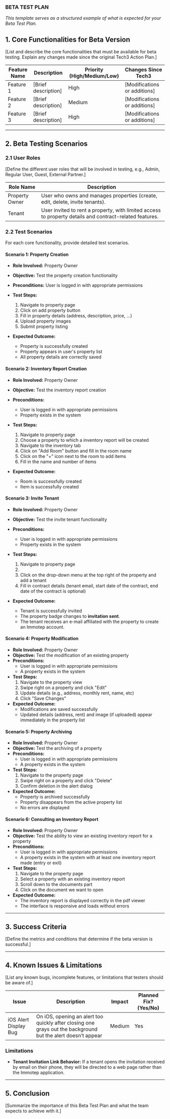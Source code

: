 ### **BETA TEST PLAN**

_This template serves as a structured example of what is expected for your Beta Test Plan._

## **1. Core Functionalities for Beta Version**

[List and describe the core functionalities that must be available for beta testing. Explain any changes made since the original Tech3 Action Plan.]

| **Feature Name** | **Description**     | **Priority (High/Medium/Low)** | **Changes Since Tech3**      |
| ---------------- | ------------------- | ------------------------------ | ---------------------------- |
| Feature 1        | [Brief description] | High                           | [Modifications or additions] |
| Feature 2        | [Brief description] | Medium                         | [Modifications or additions] |
| Feature 3        | [Brief description] | High                           | [Modifications or additions] |

---

## **2. Beta Testing Scenarios**

### **2.1 User Roles**

[Define the different user roles that will be involved in testing, e.g., Admin, Regular User, Guest, External Partner.]

| **Role Name**  | **Description**                                                                 |
|----------------|---------------------------------------------------------------------------------|
| Property Owner | User who owns and manages properties (create, edit, delete, invite tenants).    |
| Tenant         | User invited to rent a property, with limited access to property details and contract-related features. |

### **2.2 Test Scenarios**

For each core functionality, provide detailed test scenarios.

#### **Scenario 1: Property Creation**

- **Role Involved:** Property Owner
- **Objective:** Test the property creation functionality
- **Preconditions:** User is logged in with appropriate permissions
- **Test Steps:**

  1. Navigate to property page
  2. Click on add property button
  3. Fill in property details (address, description, price, ...)
  4. Upload property images
  5. Submit property listing

- **Expected Outcome:**

  - Property is successfully created
  - Property appears in user's property list
  - All property details are correctly saved

#### **Scenario 2: Inventory Report Creation**

- **Role Involved:** Property Owner
- **Objective:** Test the inventory report creation
- **Preconditions:**
  - User is logged in with appropriate permissions
  - Property exists in the system
- **Test Steps:**

  1. Navigate to property page
  2. Choose a property to which a inventory report will be created
  3. Navigate to the inventory tab
  4. Click on "Add Room" button and fill in the room name
  5. Click on the "+" icon next to the room to add items
  6. Fill in the name and number of items

- **Expected Outcome:**

  - Room is successfully created
  - Item is successfully created

#### **Scenario 3: Invite Tenant**

- **Role Involved:** Property Owner
- **Objective:** Test the invite tenant functionality
- **Preconditions:**
  - User is logged in with appropriate permissions
  - Property exists in the system
- **Test Steps:**

  1. Navigate to property page
  2.
  3. Click on the drop-down menu at the top right of the property and add a tenant
  4. Fill in contract details (tenant email, start date of the contract, end date of the contract is optional)

- **Expected Outcome:**

  - Tenant is successfully invited
  - The property badge changes to **invitation sent**.
  - The tenant receives an e-mail affiliated with the property to create an Immotep account.

#### **Scenario 4: Property Modification**
- **Role Involved:** Property Owner
- **Objective:** Test the modification of an existing property
- **Preconditions:**
  - User is logged in with appropriate permissions
  - A property exists in the system
- **Test Steps:**
  1. Navigate to the property view
  2. Swipe right on a property and click "Edit"
  3. Update details (e.g., address, monthly rent, name, etc)
  4. Click "Save Changes"
- **Expected Outcome:**
  - Modifications are saved successfully
  - Updated details (address, rent) and image (if uploaded) appear immediately in the property list


#### **Scenario 5: Property Archiving**
- **Role Involved:** Property Owner
- **Objective:** Test the archiving of a property
- **Preconditions:**
  - User is logged in with appropriate permissions
  - A property exists in the system
- **Test Steps:**
  1. Navigate to the property page
  2. Swipe right on a property and click "Delete"
  3. Confirm deletion in the alert dialog
- **Expected Outcome:**
  - Property is archived successfully
  - Property disappears from the active property list
  - No errors are displayed

#### **Scenario 6: Consulting an Inventory Report**
- **Role Involved:** Property Owner
- **Objective:** Test the ability to view an existing inventory report for a property
- **Preconditions:**
  - User is logged in with appropriate permissions
  - A property exists in the system with at least one inventory report made (entry or exit)
- **Test Steps:**
  1. Navigate to the property page
  2. Select a property with an existing inventory report
  3. Scroll down to the documents part
  4. Click on the document we want to open
- **Expected Outcome:**
  - The inventory report is displayed correctly in the pdf viewer
  - The interface is responsive and loads without errors

---

## **3. Success Criteria**

[Define the metrics and conditions that determine if the beta version is successful.]

---

## **4. Known Issues & Limitations**

[List any known bugs, incomplete features, or limitations that testers should be aware of.]

| **Issue** | **Description**     | **Impact** | **Planned Fix? (Yes/No)** |
| --------- | ------------------- | ---------- | ------------------------- |
| iOS Alert Display Bug             | On iOS, opening an alert too quickly after closing one grays out the background but the alert doesn’t appear | Medium     | Yes                       || Issue 2   | [Brief description] | Medium     | No                        |

### **Limitations**
- **Tenant Invitation Link Behavior:** If a tenant opens the invitation received by email on their phone, they will be directed to a web page rather than the Immotep application.

---

## **5. Conclusion**

[Summarize the importance of this Beta Test Plan and what the team expects to achieve with it.]

